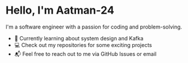 # Hello, I'm Aatman-24
I'm a software engineer with a passion for coding and problem-solving.
- 🌱 Currently learning about system design and Kafka
- 💻 Check out my repositories for some exciting projects
- 📬 Feel free to reach out to me via GitHub Issues or email
